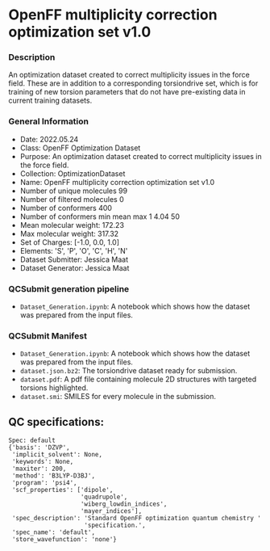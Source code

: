 # OpenFF multiplicity correction optimization set v1.0

### Description

An optimization dataset created to correct multiplicity issues in the force field. These are in addition to a corresponding torsiondrive set, which is for training of new torsion parameters that do not have pre-existing data in current training datasets. 

### General Information

- Date: 2022.05.24
- Class: OpenFF Optimization Dataset
- Purpose: An optimization dataset created to correct multiplicity issues in the force field.
- Collection: OptimizationDataset
- Name: OpenFF multiplicity correction optimization set v1.0
- Number of unique molecules        99
- Number of filtered molecules      0
- Number of conformers              400
- Number of conformers min mean max 1   4.04 50
- Mean molecular weight: 172.23
- Max molecular weight: 317.32
- Set of Charges: [-1.0, 0.0, 1.0]
- Elements: 'S', 'P', 'O', 'C', 'H', 'N'
- Dataset Submitter: Jessica Maat
- Dataset Generator: Jessica Maat

### QCSubmit generation pipeline

- `Dataset_Generation.ipynb`: A notebook which shows how the dataset was prepared from the input files.

### QCSubmit Manifest

- `Dataset_Generation.ipynb`: A notebook which shows how the dataset was prepared from the input files.
- `dataset.json.bz2`: The torsiondrive dataset ready for submission.
- `dataset.pdf`: A pdf file containing molecule 2D structures with targeted torsions highlighted.
- `dataset.smi`: SMILES for every molecule in the submission.
 

## QC specifications:

```
Spec: default
{'basis': 'DZVP',
 'implicit_solvent': None,
 'keywords': None,
 'maxiter': 200,
 'method': 'B3LYP-D3BJ',
 'program': 'psi4',
 'scf_properties': ['dipole',
                    'quadrupole',
                    'wiberg_lowdin_indices',
                    'mayer_indices'],
 'spec_description': 'Standard OpenFF optimization quantum chemistry '
                     'specification.',
 'spec_name': 'default',
 'store_wavefunction': 'none'}
```
